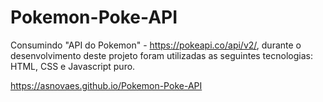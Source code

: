 # Pokemon-Poke-API
Consumindo "API do Pokemon" - https://pokeapi.co/api/v2/, durante o desenvolvimento deste projeto foram utilizadas as seguintes tecnologias: HTML, CSS e Javascript puro.

https://asnovaes.github.io/Pokemon-Poke-API
